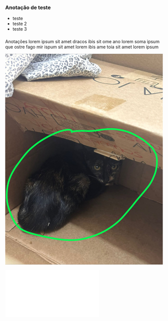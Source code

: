 ### Anotação de teste
- teste
- teste 2
- teste 3
###
Anotações lorem ipsum sit amet dracos ibis sit ome ano lorem soma ipsum que ostre fago mir ispum sit amet lorem ibis ame toia sit amet lorem ipsum

![|300x400](Assets/Attachments/IMG-20250204-WA0002.jpg)


![Drawing 2025-02-04 09.34.47.excalidraw](Assets/Excalidraw/Drawing%202025-02-04%2009.34.47.excalidraw.md)